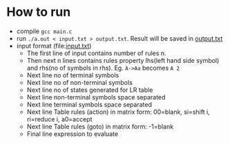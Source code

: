 # How to run

- compile `gcc main.c`
- run `./a.out < input.txt > output.txt`. Result will be saved in [output.txt](./output.txt)
- input format (file:[input.txt](./input.txt))
	- The first line of input contains number of rules n.
	- Then next n lines contains rules property lhs(left hand side symbol) and rhs(no of symbols in rhs). Eg. `A->Aa` becomes `A 2`
	- Next line no of terminal symbols
	- Next line no of non-terminal symbols
	- Next line no of states generated for LR table
	- Next line non-terminal symbols space separated
	- Next line terminal symbols space separated
	- Next line Table rules (action) in matrix form: 00=blank, si=shift i, ri=reduce i, a0=accept
	- Next line Table rules (goto) in matrix form: -1=blank
	- Final line expression to evaluate
